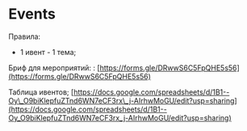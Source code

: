 # Events

Правила: 

* 1 ивент - 1 тема; 

Бриф для мероприятий: : [https://forms.gle/DRwwS6C5FpQHE5s56](https://forms.gle/DRwwS6C5FpQHE5s56)

Таблица ивентов;  [https://docs.google.com/spreadsheets/d/1B1--Oy\_O9biKlepfuZTnd6WN7eCF3rx\_j-AIrhwMoGU/edit?usp=sharing](https://docs.google.com/spreadsheets/d/1B1--Oy_O9biKlepfuZTnd6WN7eCF3rx_j-AIrhwMoGU/edit?usp=sharing)



